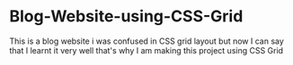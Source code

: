 # Blog-Website-using-CSS-Grid
This is a blog website i was confused in CSS grid layout but now I can say that I learnt it very well that's why I am making this project using CSS Grid
